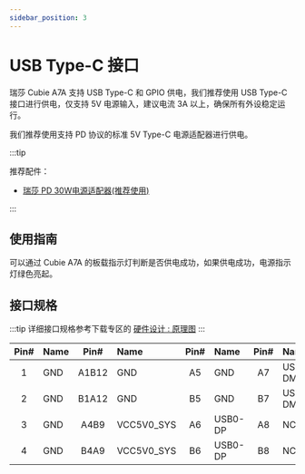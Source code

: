 ```yaml
---
sidebar_position: 3
---
```


# USB Type-C 接口

瑞莎 Cubie A7A 支持 USB Type-C 和 GPIO 供电，我们推荐使用 USB Type-C 接口进行供电，仅支持 5V 电源输入，建议电流 3A 以上，确保所有外设稳定运行。

我们推荐使用支持 PD 协议的标准 5V Type-C 电源适配器进行供电。

:::tip

推荐配件：

- [瑞莎 PD 30W电源适配器(推荐使用)](https://radxa.com/products/accessories/power-pd-30w)

:::

## 使用指南

可以通过 Cubie A7A 的板载指示灯判断是否供电成功，如果供电成功，电源指示灯绿色亮起。

## 接口规格

:::tip
详细接口规格参考下载专区的 [硬件设计 : 原理图](../download)
:::

| Pin# | Name | Pin#  | Name       | Pin# | Name    | Pin# | Name    |
| :--: | :--- | :---: | :--------- | :--: | :------ | :--: | :------ |
|  1   | GND  | A1B12 | GND        |  A5  | GND     |  A7  | USB0-DM |
|  2   | GND  | B1A12 | GND        |  B5  | GND     |  B7  | USB0-DM |
|  3   | GND  | A4B9  | VCC5V0_SYS |  A6  | USB0-DP |  A8  | NC      |
|  4   | GND  | B4A9  | VCC5V0_SYS |  B6  | USB0-DP |  B8  | NC      |

